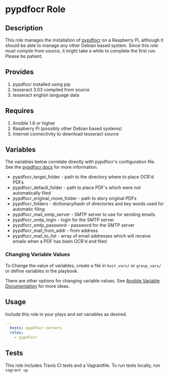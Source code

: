 # pypdfocr Role

## Description

This role manages the installation of [pypdfocr](https://pypi.python.org/pypi/pypdfocr)
on a Raspberry Pi, although it should be able to manage any other Debian based
system. Since this role must compile from source, it might take a while
to complete the first run. Please be patient.

## Provides

1. pypdfocr installed using pip
2. tesseract 3.03 compiled from source
3. tesseract english language data

## Requires

1. Ansible 1.6 or higher
2. Raspberry Pi (possibly other Debian based systems)
3. Internet connectivity to download tesseract source

## Variables

The variables below correlate directly with pypdfocr's configuration
file. See the [pypdfocr docs](https://pypi.python.org/pypi/pypdfocr)
for more information.

- pypdfocr_target_folder - path to the directory where to place OCR'd
  PDFs
- pypdfocr_default_folder - path to place PDF's which were not
  automatically filed
- pypdfocr_original_move_folder - path to story original PDFs
- pypdfocr_folders - dictionary/hash of directories and key words used
  for automatic filing
- pypdfocr_mail_smtp_server - SMTP server to use for sending emails
- pypdfocr_smtp_login - login for the SMTP server
- pypdfocr_smtp_password - password for the SMTP server
- pypdfocr_mail_from_addr - from address
- pypdfocr_mail_to_list - array of email addresses which will receive
  emails when a PDF has been OCR'd and filed

### Changing Variable Values

To Change the value of variables, create a file in `host_vars/` or `group_vars/` or define variables in the playbook.

There are other options for changing variable values. See [Ansible
Variable
Documentation](http://docs.ansible.com/playbooks_variables.html) for
more ideas.

## Usage

Include this role in your plays and set variables as desired.

```yaml
---
  hosts: pypdfocr-servers
  roles:
    - pypdfocr
```

## Tests
This role includes Travis CI tests and a Vagrantfile. To run tests
locally, run `vagrant up`

